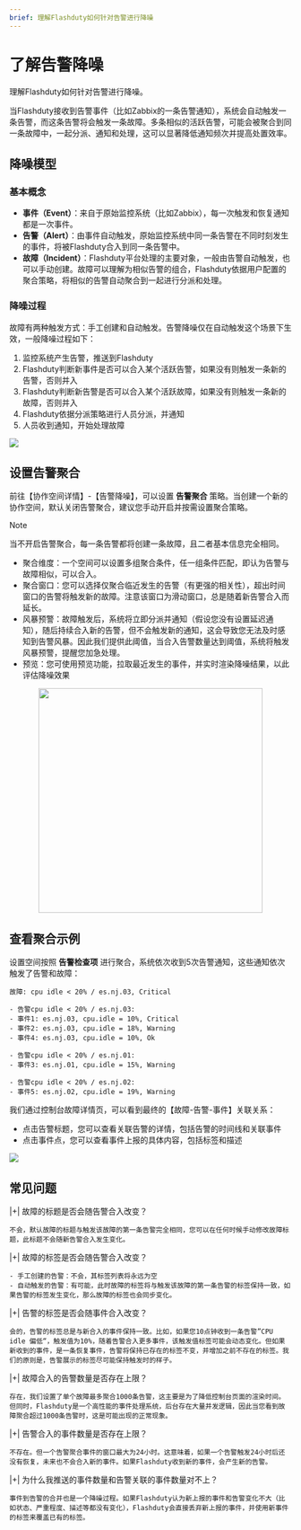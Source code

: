```yaml
---
brief: 理解Flashduty如何针对告警进行降噪
---
```


# 了解告警降噪

理解Flashduty如何针对告警进行降噪。

当Flashduty接收到告警事件（比如Zabbix的一条告警通知），系统会自动触发一条告警，而这条告警将会触发一条故障。多条相似的活跃告警，可能会被聚合到同一条故障中，一起分派、通知和处理，这可以显著降低通知频次并提高处置效率。

## 降噪模型

### 基本概念

- **事件（Event）**：来自于原始监控系统（比如Zabbix），每一次触发和恢复通知都是一次事件。
- **告警（Alert）**：由事件自动触发，原始监控系统中同一条告警在不同时刻发生的事件，将被Flashduty合入到同一条告警中。
- **故障（Incident）**：Flashduty平台处理的主要对象，一般由告警自动触发，也可以手动创建。故障可以理解为相似告警的组合，Flashduty依据用户配置的聚合策略，将相似的告警自动聚合到一起进行分派和处理。

### 降噪过程

故障有两种触发方式：手工创建和自动触发。告警降噪仅在自动触发这个场景下生效，一般降噪过程如下：

1. 监控系统产生告警，推送到Flashduty
2. Flashduty判断新事件是否可以合入某个活跃告警，如果没有则触发一条新的告警，否则并入
3. Flashduty判断新告警是否可以合入某个活跃故障，如果没有则触发一条新的故障，否则并入
4. Flashduty依据分派策略进行人员分派，并通知
5. 人员收到通知，开始处理故障

![](https://fcdoc.github.io/img/zh/flashduty/alter/what_is_noise_reduction/1.avif)

## 设置告警聚合

前往【协作空间详情】-【告警降噪】，可以设置 **告警聚合** 策略。当创建一个新的协作空间，默认关闭告警聚合，建议您手动开启并按需设置聚合策略。

> [!NOTE]
> 当不开启告警聚合，每一条告警都将创建一条故障，且二者基本信息完全相同。

- 聚合维度：一个空间可以设置多组聚合条件，任一组条件匹配，即认为告警与故障相似，可以合入。
- 聚合窗口：您可以选择仅聚合临近发生的告警（有更强的相关性），超出时间窗口的告警将触发新的故障。注意该窗口为滑动窗口，总是随着新告警合入而延长。
- 风暴预警：故障触发后，系统将立即分派并通知（假设您没有设置延迟通知），随后持续合入新的告警，但不会触发新的通知，这会导致您无法及时感知到告警风暴。因此我们提供此阈值，当合入告警数量达到阈值，系统将触发风暴预警，提醒您加急处理。
- 预览：您可使用预览功能，拉取最近发生的事件，并实时渲染降噪结果，以此评估降噪效果

<img src="https://fcdoc.github.io/img/zh/flashduty/alter/what_is_noise_reduction/2.avif" style="display: block; margin: 0 auto;" height="400">

## 查看聚合示例

设置空间按照 **告警检查项** 进行聚合，系统依次收到5次告警通知，这些通知依次触发了告警和故障：

```i18n
故障: cpu idle < 20% / es.nj.03, Critical

- 告警cpu idle < 20% / es.nj.03:
- 事件1: es.nj.03, cpu.idle = 10%, Critical
- 事件2: es.nj.03, cpu.idle = 18%, Warning
- 事件4: es.nj.03, cpu.idle = 10%, Ok

- 告警cpu idle < 20% / es.nj.01:
- 事件3: es.nj.01, cpu.idle = 15%, Warning

- 告警cpu idle < 20% / es.nj.02:
- 事件5: es.nj.02, cpu.idle = 19%, Warning
```

我们通过控制台故障详情页，可以看到最终的【故障-告警-事件】关联关系：
- 点击告警标题，您可以查看关联告警的详情，包括告警的时间线和关联事件
- 点击事件点，您可以查看事件上报的具体内容，包括标签和描述

![](https://fcdoc.github.io/img/zh/flashduty/alter/what_is_noise_reduction/3.avif)

## 常见问题

|+| 故障的标题是否会随告警合入改变？

    不会，默认故障的标题与触发该故障的第一条告警完全相同，您可以在任何时候手动修改故障标题，此标题不会随新告警合入发生变化。

|+| 故障的标签是否会随告警合入改变？

    - 手工创建的告警：不会，其标签列表将永远为空
    - 自动触发的告警：有可能，此时故障的标签将与触发该故障的第一条告警的标签保持一致，如果告警的标签发生变化，那么故障的标签也会同步变化。

|+| 告警的标签是否会随事件合入改变？

    会的，告警的标签总是与新合入的事件保持一致。比如，如果您10点钟收到一条告警”CPU idle 偏低“，触发值为10%，随着告警合入更多事件，该触发值标签可能会动态变化。但如果新收到的事件，是一条恢复事件，告警将保持已存在的标签不变，并增加之前不存在的标签。我们的原则是，告警展示的标签尽可能保持触发时的样子。

|+| 故障合入的告警数量是否存在上限？

    存在，我们设置了单个故障最多聚合1000条告警，这主要是为了降低控制台页面的渲染时间。但同时，Flashduty是一个高性能的事件处理系统，后台存在大量并发逻辑，因此当您看到故障聚合超过1000条告警时，这是可能出现的正常现象。

|+| 告警合入的事件数量是否存在上限？

    不存在。但一个告警聚合事件的窗口最大为24小时。这意味着，如果一个告警触发24小时后还没有恢复，未来也不会合入新的事件。如果Flashduty收到新的事件，会产生新的告警。

|+| 为什么我推送的事件数量和告警关联的事件数量对不上？

    事件到告警的合并也是一个降噪过程。如果Flashduty认为新上报的事件和告警变化不大（比如状态、严重程度、描述等都没有变化），Flashduty会直接丢弃新上报的事件，并使用新事件的标签来覆盖已有的标签。